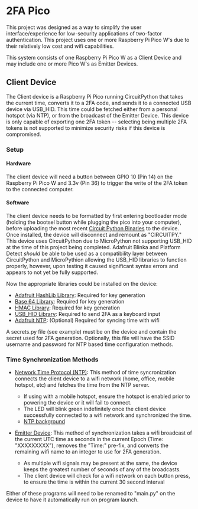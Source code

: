# 2FA Pico

This project was designed as a way to simplify the user interface/experience for low-security applications of two-factor authentication. This project uses one or more Raspberry Pi Pico W's due to their relatively low cost and wifi capabilities.

This system consists of one Raspberry Pi Pico W as a Client Device and may include one or more Pico W's as Emitter Devices.

## Client Device

The Client device is a Raspberry Pi Pico running CircuitPython that takes the current time, converts it to a 2FA code, and sends it to a connected USB device via USB_HID. This time could be fetched either from a personal hotspot (via NTP), or from the broadcast of the Emitter Device. This device is only capable of exporting one 2FA token -- selecting being multiple 2FA tokens is not supported to minimize security risks if this device is compromised.

### Setup

#### Hardware

The client device will need a button between GPIO 10 (Pin 14) on the Raspberry Pi Pico W and 3.3v (Pin 36) to trigger the write of the 2FA token to the connected computer.

#### Software

The client device needs to be formatted by first entering bootloader mode (holding the bootsel button while plugging the pico into your computer), before uploading the most recent [Circuit Python Binaries](https://circuitpython.org/board/raspberry_pi_pico/) to the device. Once installed, the device will disconnect and remount as "CIRCUITPY." This device uses CircuitPython due to MicroPython not supporting USB_HID at the time of this project being completed. Adafruit Blinka and Platform Detect *should* be able to be used as a compatibility layer between CircuitPython and MicroPythion allowing the USB_HID libraries to function properly, however, upon testing it caused significant syntax errors and appears to not yet be fully supported.

Now the appropriate libraries could be installed on the device:

- [Adafruit HashLib Library](https://github.com/adafruit/Adafruit_CircuitPython_hashlib): Required for key generation
- [Base 64 Library](https://github.com/python/cpython/blob/3.11/Lib/base64.py): Required for key generation
- [HMAC Library](https://github.com/micropython/micropython-lib/blob/master/python-stdlib/hmac/hmac.py): Required for key generation
- [USB_HID Library](https://github.com/adafruit/Adafruit_CircuitPython_HID): Required to send 2FA as a keyboard input
- [Adafruit NTP](https://github.com/adafruit/Adafruit_CircuitPython_NTP): (Optional) Required for syncing time with wifi

A secrets.py file (see example) must be on the device and contain the secret used for 2FA generation. Optionally, this file will have the SSID username and password for NTP based time configuration methods.

### Time Synchronization Methods

- [Network Time Protocol (NTP)](diacoba1/2FA/Client%Device/NTP_2FA.py): This method of time syncronization connects the client device to a wifi network (home, office, mobile hotspot, etc) and fetches the time from the NTP server.
  - If using with a mobile hotspot, ensure the hotspot is enabled prior to powering the device or it will fail to connect.
  - The LED will blink green indefinitely once the client device successfully connected to a wifi network and synchronized the time.
  - [NTP background](https://en.wikipedia.org/wiki/Network_Time_Protocol)

- [Emitter Device](diacoba1/2FA/Client%Device/NTP_2FA.py): This method of synchronization takes a wifi broadcast of the current UTC time as seconds in the current Epoch (Time: "XXXXXXXXX"), removes the "Time:" pre-fix, and converts the remaining wifi name to an integer to use for 2FA generation.
  - As multiple wifi signals may be present at the same, the device keeps the greatest number of seconds of any of the broadcasts.
  - The client device will check for a wifi network on each button press, to ensure the time is within the current 30 second interval

Either of these programs will need to be renamed to "main.py" on the device to have it automatically run on program launch.
